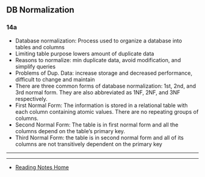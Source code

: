 ## DB Normalization

### 14a

- Database normalization: Process used to organize a database into tables and columns
- Limiting table purpose lowers amount of duplicate data
- Reasons to normalize: min duplicate data, avoid modification, and simplify queries
- Problems of Dup. Data: increase storage and decreased performance, difficult to change and maintain
- There are three common forms of database normalization: 1st, 2nd, and 3rd normal form. They are also abbreviated as 1NF, 2NF, and 3NF respectively.
- First Normal Form: The information is stored in a relational table with each column containing atomic values. There are no repeating groups of columns.
- Second Normal Form: The table is in first normal form and all the columns depend on the table’s primary key.
- Third Normal Form: the table is in second normal form and all of its columns are not transitively dependent on the primary key

---



---

- [Reading Notes Home](https://vektur.github.io/reading-notes/)
